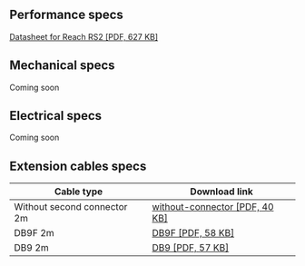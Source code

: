 ## Performance specs

[Datasheet for Reach RS2 [PDF, 627 KB]](http://files.emlid.com/docs/Datasheet%20RS2%20ENG%20web.pdf)

## Mechanical specs

Coming soon

## Electrical specs

Coming soon

## Extension cables specs

| Cable type | Download link |
|-----------|------|
| Without second connector 2m |[without-connector [PDF, 40 KB]](files/without-connector.pdf) |
| DB9F 2m |[DB9F [PDF, 58 KB]](files/DB9F.pdf) |
| DB9 2m |[DB9 [PDF, 57 KB]](files/DB9.pdf) |
